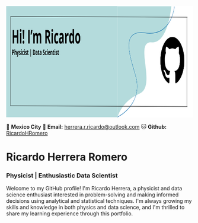 <img src="https://github.com/RicardoHRomero/RicardoHRomero/blob/main/Banner%20GitHub.png" width="900" height="300">



📍 **Mexico City**  📧 **Email:** [herrera.r.ricardo@outlook.com](mailto:herrera.r.ricardo@outlook.com) 🐱 **Github:** [RicardoHRomero](https://github.com/RicardoHRomero)

# Ricardo Herrera Romero 
### Physicist | Enthusiastic Data Scientist

Welcome to my GitHub profile! I'm Ricardo Herrera, a physicist and data science enthusiast interested in problem-solving and making informed decisions using analytical and statistical techniques. I'm always growing my skills and knowledge in both physics and data science, and I'm thrilled to share my learning experience through this portfolio.


<!--
**RicardoHRomero/RicardoHRomero** is a ✨ _special_ ✨ repository because its `README.md` (this file) appears on your GitHub profile.

Here are some ideas to get you started:

- 🔭 I’m currently working on ...
- 🌱 I’m currently learning ...
- 👯 I’m looking to collaborate on ...
- 🤔 I’m looking for help with ...
- 💬 Ask me about ...
- 📫 How to reach me: ...
- 😄 Pronouns: ...
- ⚡ Fun fact: ...
-->
